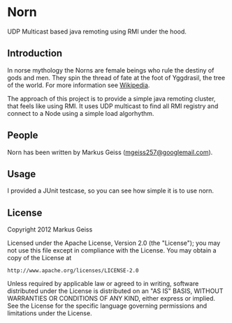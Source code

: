 Norn
====
UDP Multicast based java remoting using RMI under the hood.

Introduction
------------
In norse mythology the Norns are female beings who rule the destiny of gods and
men. They spin the thread of fate at the foot of Yggdrasil, the tree of the
world. For more information see [Wikipedia](http://en.wikipedia.org/wiki/Norns).

The approach of this project is to provide a simple java remoting cluster, that
feels like using RMI. It uses UDP multicast to find all RMI registry and connect
to a Node using a simple load algorhythm.

People
------
Norn has been written by Markus Geiss (mgeiss257@googlemail.com).

Usage
-----
I provided a JUnit testcase, so you can see how simple it is to use norn.

License
-------
Copyright 2012 Markus Geiss

Licensed under the Apache License, Version 2.0 (the "License");
you may not use this file except in compliance with the License.
You may obtain a copy of the License at

    http://www.apache.org/licenses/LICENSE-2.0

Unless required by applicable law or agreed to in writing, software
distributed under the License is distributed on an "AS IS" BASIS,
WITHOUT WARRANTIES OR CONDITIONS OF ANY KIND, either express or implied.
See the License for the specific language governing permissions and
limitations under the License.

